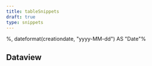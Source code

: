```yaml
---
title: tableSnippets
draft: true
type: snippets
---
```

%,
   dateformat(creationdate, "yyyy-MM-dd") AS "Date"%

## Dataview